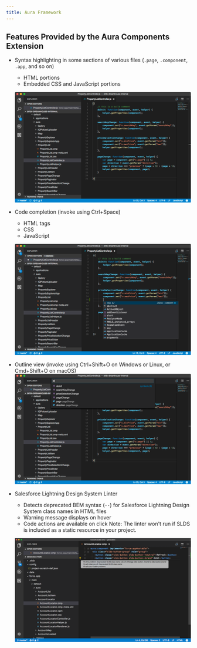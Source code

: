 ```yaml
---
title: Aura Framework
---
```


## Features Provided by the Aura Components Extension

- Syntax highlighting in some sections of various files (`.page`, `.component`, `.app`, and so on)
  - HTML portions
  - Embedded CSS and JavaScript portions

  ![Colored syntax highlighting in a .js file from an Aura bundle](https://raw.githubusercontent.com/forcedotcom/salesforcedx-vscode/develop/packages/salesforcedx-vscode-lightning/images/lightning_syntax.png)

- Code completion (invoke using Ctrl+Space)
  - HTML tags
  - CSS
  - JavaScript

  ![Code-completion options in a .js file from an Aura bundle](https://raw.githubusercontent.com/forcedotcom/salesforcedx-vscode/develop/packages/salesforcedx-vscode-lightning/images/lightning_completion.png)

- Outline view (invoke using Ctrl+Shift+O on Windows or Linux, or Cmd+Shift+O on macOS)
  ![List of symbols in a .js file from an Aura bundle](https://raw.githubusercontent.com/forcedotcom/salesforcedx-vscode/develop/packages/salesforcedx-vscode-lightning/images/lightning_outline.png)

- Salesforce Lightning Design System Linter
  - Detects deprecated BEM syntax (`--`) for Salesforce Lightning Design System class names in HTML files
  - Warning message displays on hover
  - Code actions are available on click
    Note: The linter won't run if SLDS is included as a static resource in your project.

  ![SLDS Linter detecting deprecated '--' class name syntax](https://raw.githubusercontent.com/forcedotcom/salesforcedx-vscode/develop/packages/salesforcedx-vscode-lightning/images/lightning_slds.png)
